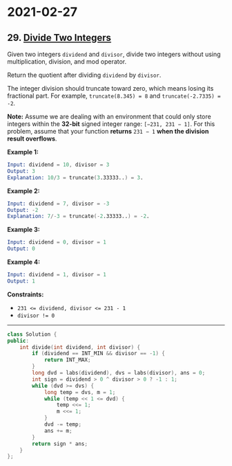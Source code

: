 # 2021-02-27

## 29. [Divide Two Integers](https://leetcode.com/problems/divide-two-integers/)

Given two integers `dividend` and `divisor`, divide two integers without using multiplication, division, and mod operator.

Return the quotient after dividing `dividend` by `divisor`.

The integer division should truncate toward zero, which means losing its fractional part. For example, `truncate(8.345) = 8` and `truncate(-2.7335) = -2`.

**Note:** Assume we are dealing with an environment that could only store integers within the **32-bit** signed integer range: `[−231, 231 − 1]`. For this problem, assume that your function **returns** `231 − 1` **when the division result overflows**.

**Example 1:**

```s
Input: dividend = 10, divisor = 3
Output: 3
Explanation: 10/3 = truncate(3.33333..) = 3.
```

**Example 2:**

```s
Input: dividend = 7, divisor = -3
Output: -2
Explanation: 7/-3 = truncate(-2.33333..) = -2.
```

**Example 3:**

```s
Input: dividend = 0, divisor = 1
Output: 0
```

**Example 4:**

```s
Input: dividend = 1, divisor = 1
Output: 1
```

**Constraints:**

- `231 <= dividend, divisor <= 231 - 1`
- `divisor != 0`

---

```c++
class Solution {
public:
    int divide(int dividend, int divisor) {
        if (dividend == INT_MIN && divisor == -1) {
            return INT_MAX;
        }
        long dvd = labs(dividend), dvs = labs(divisor), ans = 0;
        int sign = dividend > 0 ^ divisor > 0 ? -1 : 1;
        while (dvd >= dvs) {
            long temp = dvs, m = 1;
            while (temp << 1 <= dvd) {
                temp <<= 1;
                m <<= 1;
            }
            dvd -= temp;
            ans += m;
        }
        return sign * ans;
    }
};
```
